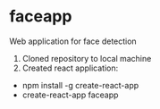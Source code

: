 # faceapp
Web application for face detection

1. Cloned repository to local machine
2. Created react application:
-  npm install -g create-react-app
-  create-react-app faceapp
